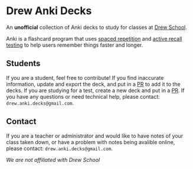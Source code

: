 # Drew Anki Decks
An **unofficial** collection of Anki decks to study for classes at [Drew School](https://www.drewschool.org/).

Anki is a flashcard program that uses [spaced repetition](https://en.wikipedia.org/wiki/Spaced_repetition) and [active recall testing](https://en.wikipedia.org/wiki/Recall_test) to help users remember things faster and longer.

## Students
If you are a student, feel free to contribute! If you find inaccurate information, update and export the deck, and put in a [PR](https://docs.github.com/en/pull-requests/collaborating-with-pull-requests/proposing-changes-to-your-work-with-pull-requests/about-pull-requests) to add it to the decks. If you are studying for a test, create a new deck and put in a [PR](https://docs.github.com/en/pull-requests/collaborating-with-pull-requests/proposing-changes-to-your-work-with-pull-requests/about-pull-requests). If you have any questions or need technical help, please contact: `drew.anki.decks@gmail.com`.

## Contact
If you are a teacher or administrator and would like to have notes of your class taken down, or have a problem with notes being avalible online, please contact: `drew.anki.decks@gmail.com`.

*We are not affiliated with Drew School*
